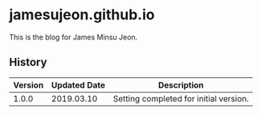 # jamesujeon.github.io

This is the blog for James Minsu Jeon.  

## History

| Version | Updated Date | Description                            |
| ------- | ------------ | -------------------------------------- |
| 1.0.0   | 2019.03.10   | Setting completed for initial version. |
